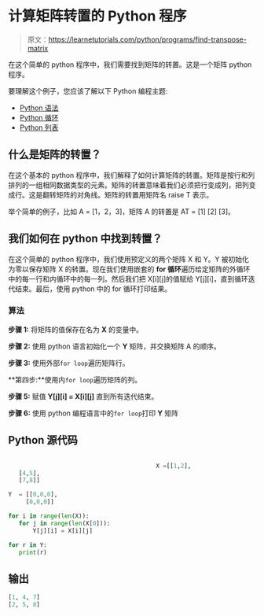 # 计算矩阵转置的 Python 程序

> 原文：<https://learnetutorials.com/python/programs/find-transpose-matrix>

在这个简单的 python 程序中，我们需要找到矩阵的转置。这是一个矩阵 python 程序。

要理解这个例子，您应该了解以下 Python 编程主题:

*   [Python 语法](../../python/syntax-comments "Python Syntax")
*   [Python 循环](../../python/python-loop-tutorials "Loops in Python")
*   [Python 列表](../../python/python-lists "Python list")

## 什么是矩阵的转置？

在这个基本的 python 程序中，我们解释了如何计算矩阵的转置。矩阵是按行和列排列的一组相同数据类型的元素。矩阵的转置意味着我们必须把行变成列，把列变成行。这是翻转矩阵的对角线。矩阵的转置用矩阵名 raise T 表示。

举个简单的例子，比如 A = [1，2，3]，矩阵 A 的转置是 AT = [1] [2] [3]。

## 我们如何在 python 中找到转置？

在这个简单的 python 程序中，我们使用预定义的两个矩阵 X 和 Y。Y 被初始化为零以保存矩阵 X 的转置。现在我们使用嵌套的 **for 循环**遍历给定矩阵的外循环中的每一行和内循环中的每一列。然后我们把 X[i][j]的值赋给 Y[j][i]，直到循环迭代结束。最后，使用 python 中的 for 循环打印结果。

### 算法

**步骤 1:** 将矩阵的值保存在名为 **X** 的变量中。

**步骤 2:** 使用 python 语言初始化一个 **Y** 矩阵，并交换矩阵 A 的顺序。

**步骤 3:** 使用外部`for loop`遍历矩阵行。

**第四步:**使用内`for loop`遍历矩阵的列。

**步骤 5:** 赋值 **Y[j][i] = X[i][j]** 直到所有迭代结束。

**步骤 6:** 使用 python 编程语言中的`for loop`打印 **Y** 矩阵

## Python 源代码

```py

                                          X =[[1,2],  
   [4,5],  
   [7,8]]  

Y  = [[0,0,0],  
     [0,0,0]]  

for i in range(len(X)):  
   for j in range(len(X[0])):  
       Y[j][i] = X[i][j]  

for r in Y:  
   print(r) 

```

## 输出

```py
[1, 4, 7]
[2, 5, 8]
```